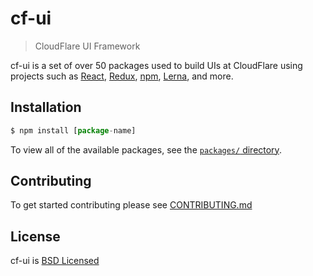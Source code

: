 # cf-ui

> CloudFlare UI Framework

cf-ui is a set of over 50 packages used to build UIs at CloudFlare using
projects such as [React](https://facebook.github.io/react/),
[Redux](http://redux.js.org), [npm](https://www.npmjs.com),
[Lerna](https://lernajs.io), and more.

## Installation

```js
$ npm install [package-name]
```

To view all of the available packages, see the [`packages/` directory](packages).

## Contributing

To get started contributing please see [CONTRIBUTING.md](CONTRIBUTING.md)

## License

cf-ui is [BSD Licensed](LICENSE)
